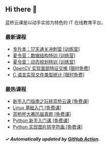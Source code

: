 ## Hi there 👋

蓝桥云课是以动手实验为特色的 IT 在线教育平台。

### 最新课程

<!-- LATEST:START -->
- [专升本：17天通关冲刺营 [训练营]](https://www.lanqiao.cn/courses/29635/)
- [夏令营：数据结构特训 [训练营]](https://www.lanqiao.cn/courses/20995/)
- [夏令营：动态规划特训 [训练营]](https://www.lanqiao.cn/courses/21155/)
- [OpenCV 实现面部特征交换 [限时免费]](https://www.lanqiao.cn/courses/686/)
- [C 语言实现文件类型统计 [限时免费]](https://www.lanqiao.cn/courses/582/)
<!-- LATEST:END -->

### 最热课程

<!-- HOTEST:START -->
- [新手入门指南之玩转蓝桥云课 [免费课]](https://www.lanqiao.cn/courses/63/)
- [Linux 基础入门 [免费课]](https://www.lanqiao.cn/courses/1/)
- [蓝桥杯大赛历届真题 [免费课]](https://www.lanqiao.cn/courses/2786/)
- [Python 新手入门课 [免费课]](https://www.lanqiao.cn/courses/1330/)
- [Python 实现图片转字符画 [免费课]](https://www.lanqiao.cn/courses/370/)
<!-- HOTEST:END -->

##### ✓ Automatically updated by [GitHub Action](https://github.com/lanqiao-courses/.github/actions/workflows/update.yml).
